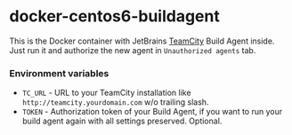 docker-centos6-buildagent
=====================

This is the Docker container with JetBrains [TeamCity](https://www.jetbrains.com/teamcity/) Build Agent inside.
Just run it and authorize the new agent in `Unauthorized agents` tab.

### Environment variables
* `TC_URL` - URL to your TeamCity installation like `http://teamcity.yourdomain.com` w/o trailing slash. 
* `TOKEN` -  Authorization token of your Build Agent, if you want to run your build agent again with all settings preserved. Optional.

